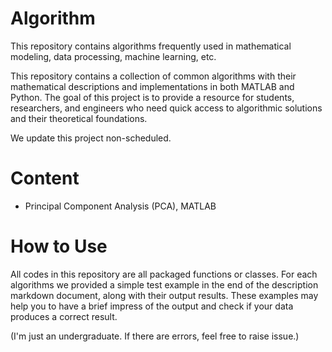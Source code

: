 # Algorithm

This repository contains algorithms frequently used in mathematical modeling, data processing, machine learning, etc. 

This repository contains a collection of common algorithms with their mathematical descriptions and implementations in both MATLAB and Python. The goal of this project is to provide a resource for students, researchers, and engineers who need quick access to algorithmic solutions and their theoretical foundations.

We update this project non-scheduled. 

# Content
- Principal Component Analysis (PCA), MATLAB

# How to Use
All codes in this repository are all packaged functions or classes. For each algorithms we provided a simple test example in the end of the description markdown document, along with their output results. These examples may help you to have a brief impress of the output and check if your data produces a correct result.

(I'm just an undergraduate. If there are errors, feel free to raise issue.)

